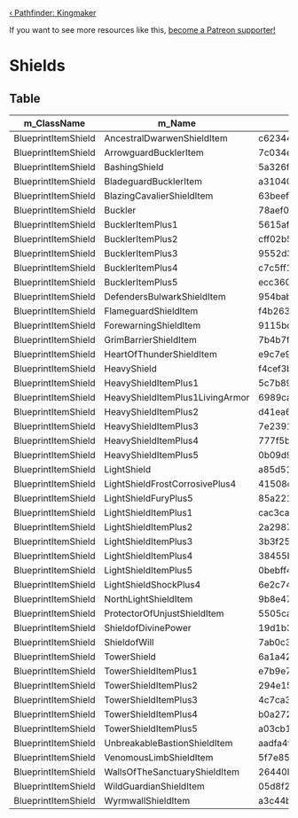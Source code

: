 <!-- TITLE: Shields -->

[&lsaquo; Pathfinder: Kingmaker](/kingmaker)

If you want to see more resources like this, [become a Patreon supporter!](https://www.patreon.com/fireundubh) 

# Shields
## Table

m_ClassName | m_Name | m_AssetGuid | m_IsStackable | m_Cost | m_Weight | m_IsNotable | DC
--- | --- | --- | --- | --- | --- | --- | ---
BlueprintItemShield | AncestralDwarwenShieldItem | c62344a8b887b1f4d98d85b7c5b975b5 | `false` | 18500 | 0 | `false` | 11
BlueprintItemShield | ArrowguardBucklerItem | 7c034e82710f36b45850f2127406992f | `false` | 47000 | 0 | `false` | 11
BlueprintItemShield | BashingShield | 5a326f3961ad985448c9c7b72c82b1a7 | `false` | 18000 | 0 | `false` | 11
BlueprintItemShield | BladeguardBucklerItem | a310407e90d1039488d241c50270716c | `false` | 43400 | 0 | `false` | 11
BlueprintItemShield | BlazingCavalierShieldItem | 63beefff8449fd94a8e5fada3b18ef72 | `false` | 21000 | 0 | `false` | 11
BlueprintItemShield | Buckler | 78aef04821150bd479314bc974ea73e2 | `false` | 5 | 0 | `false` | 11
BlueprintItemShield | BucklerItemPlus1 | 5615afebd80c5de43b6def5fc4646e1c | `false` | 1155 | 0 | `false` | 11
BlueprintItemShield | BucklerItemPlus2 | cff02b5c7e391f24e88239536f88416d | `false` | 4155 | 0 | `false` | 11
BlueprintItemShield | BucklerItemPlus3 | 9552d3843ff7b4140a8cf04b753848eb | `false` | 9155 | 0 | `false` | 11
BlueprintItemShield | BucklerItemPlus4 | c7c5ff1f7c5800f44b51fade5f183655 | `false` | 16155 | 0 | `false` | 11
BlueprintItemShield | BucklerItemPlus5 | ecc360d423eed06478c3ce761359243e | `false` | 25155 | 0 | `false` | 11
BlueprintItemShield | DefendersBulwarkShieldItem | 954bab43deeac3b47a390623647cbdd6 | `false` | 51000 | 0 | `false` | 11
BlueprintItemShield | FlameguardShieldItem | f4b263547ad2cb1459a53476c3eaf442 | `false` | 8000 | 0 | `false` | 11
BlueprintItemShield | ForewarningShieldItem | 9115bd6d7dd0908408b92cf53cd19ffb | `false` | 110000 | 0 | `false` | 11
BlueprintItemShield | GrimBarrierShieldItem | 7b4b7f4781c7de347a400c4e1b25c81f | `false` | 67000 | 0 | `false` | 11
BlueprintItemShield | HeartOfThunderShieldItem | e9c7e91d3b032ab4d96d9588b985bab5 | `false` | 151300 | 0 | `false` | 17
BlueprintItemShield | HeavyShield | f4cef3ba1a15b0f4fa7fd66b602ff32b | `false` | 20 | 0 | `false` | 11
BlueprintItemShield | HeavyShieldItemPlus1 | 5c7b898a1bfb6cb4f8c14a0ebc143abe | `false` | 1170 | 0 | `false` | 11
BlueprintItemShield | HeavyShieldItemPlus1LivingArmor | 6989ca8e0d28af643b908468ead16922 | `false` | 9170 | 0 | `false` | 11
BlueprintItemShield | HeavyShieldItemPlus2 | d41ea649a1054b647aafc5b2cb4f8543 | `false` | 4170 | 0 | `false` | 11
BlueprintItemShield | HeavyShieldItemPlus3 | 7e23918977b18524591204c93fae0a37 | `false` | 9170 | 0 | `false` | 11
BlueprintItemShield | HeavyShieldItemPlus4 | 777f5b91bdda1804cacd3f45dd9f0cf1 | `false` | 16170 | 0 | `false` | 11
BlueprintItemShield | HeavyShieldItemPlus5 | 0b09d902ff100524dbec6e3d3d93dc3b | `false` | 25170 | 0 | `false` | 11
BlueprintItemShield | LightShield | a85d51d0fb905f940b951eec60388bac | `false` | 10 | 0 | `false` | 11
BlueprintItemShield | LightShieldFrostCorrosivePlus4 | 41508dc6f0c72834280761896c5f2679 | `false` | 16160 | 0 | `false` | 11
BlueprintItemShield | LightShieldFuryPlus5 | 85a221a99b0d1c64186795c6c095811c | `false` | 16160 | 0 | `false` | 11
BlueprintItemShield | LightShieldItemPlus1 | cac3ca0cae325b44b9d7833bbe0e6c69 | `false` | 1160 | 0 | `false` | 11
BlueprintItemShield | LightShieldItemPlus2 | 2a298726445c2184bbeab9f34ece55eb | `false` | 4160 | 0 | `false` | 11
BlueprintItemShield | LightShieldItemPlus3 | 3b3f25ba61ba5f346b4d546e702732cb | `false` | 9160 | 0 | `false` | 11
BlueprintItemShield | LightShieldItemPlus4 | 38455bc9dc12b6b4895d49e27e559f51 | `false` | 16160 | 0 | `false` | 11
BlueprintItemShield | LightShieldItemPlus5 | 0bebff4f12aca5649ac4402ffd59d9ad | `false` | 25160 | 0 | `false` | 11
BlueprintItemShield | LightShieldShockPlus4 | 6e2c74c95ccece143ab9ae9c4d27ca82 | `false` | 16160 | 0 | `false` | 11
BlueprintItemShield | NorthLightShieldItem | 9b8e47989eb3b4d4ea13ae6b70579b46 | `false` | 8500 | 0 | `false` | 11
BlueprintItemShield | ProtectorOfUnjustShieldItem | 5505ca19d4e5b304cbf7f0bdda689ea5 | `false` | 8000 | 0 | `false` | 11
BlueprintItemShield | ShieldofDivinePower | 19d1b3535d22c0144babe51d7da1d028 | `false` | 26000 | 0 | `false` | 0
BlueprintItemShield | ShieldofWill | 7ab0c34a329421045b61d2f15f91b6b1 | `false` | 39000 | 0 | `false` | 11
BlueprintItemShield | TowerShield | 6a1a429f023e5134fb16a4962cb79257 | `false` | 30 | 0 | `false` | 11
BlueprintItemShield | TowerShieldItemPlus1 | e7b9e76870927424eb9de56611206867 | `false` | 1180 | 0 | `false` | 11
BlueprintItemShield | TowerShieldItemPlus2 | 294e15227b2c1d245ab1ff99922f339f | `false` | 4180 | 0 | `false` | 11
BlueprintItemShield | TowerShieldItemPlus3 | 4c7ca318e6754f542a7f9a685f375f4b | `false` | 9180 | 0 | `false` | 11
BlueprintItemShield | TowerShieldItemPlus4 | b0a27282bc64ca045b0607de36c4d426 | `false` | 16180 | 0 | `false` | 11
BlueprintItemShield | TowerShieldItemPlus5 | a03cb1b8370305247bf94cd193e9bc82 | `false` | 25180 | 0 | `false` | 11
BlueprintItemShield | UnbreakableBastionShieldItem | aadfa4f5a1ecbac4eae9daa65bde7138 | `false` | 110800 | 0 | `false` | 0
BlueprintItemShield | VenomousLimbShieldItem | 5f7e85634b80177428370151feb2116b | `false` | 23300 | 0 | `false` | 11
BlueprintItemShield | WallsOfTheSanctuaryShieldItem | 26440b63b13c71344a91559da15acf59 | `false` | 143000 | 0 | `false` | 11
BlueprintItemShield | WildGuardianShieldItem | 05d8f2e20b09a3d43871d76424c195c6 | `false` | 48600 | 0 | `false` | 15
BlueprintItemShield | WyrmwallShieldItem | a3c44b8d08b634d479fd1ff01ab5fc08 | `false` | 157000 | 0 | `false` | 11

